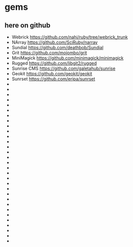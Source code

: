 # gems

## here on github

* Webrick https://github.com/nahi/ruby/tree/webrick_trunk
* NArray https://github.com/SciRuby/narray
* Sundial https://github.com/deathbob/Sundial
* Grit https://github.com/mojombo/grit
* MiniMagick https://github.com/minimagick/minimagick
* Rugged https://github.com/libgit2/rugged
* Sunrise CMS https://github.com/galetahub/sunrise
* Geokit https://github.com/geokit/geokit
* Sunrset https://github.com/eripa/sunrset
* 
*
*
*
*
*
*
*
*
*
*
*
*
*
*
*
*
*
*
*
*
*
*
*
*
*
*
*
*
*
*

